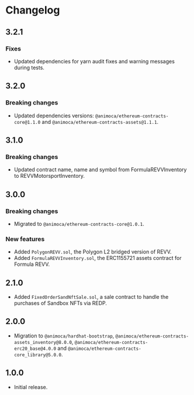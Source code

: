 # Changelog

## 3.2.1

### Fixes
 * Updated dependencies for yarn audit fixes and warning messages during tests.

## 3.2.0

### Breaking changes
 * Updated dependencies versions: `@animoca/ethereum-contracts-core@1.1.0` and `@animoca/ethereum-contracts-assets@1.1.1`.

## 3.1.0

### Breaking changes
 * Updated contract name, name and symbol from FormulaREVVInventory to REVVMotorsportInventory.

## 3.0.0

### Breaking changes
 * Migrated to `@animoca/ethereum-contracts-core@1.0.1`.

### New features
 * Added `PolygonREVV.sol`, the Polygon L2 bridged version of REVV.
 * Added `FormulaREVVInventory.sol`, the ERC1155721 assets contract for Formula REVV.

## 2.1.0
 * Added `FixedOrderSandNftSale.sol`, a sale contract to handle the purchases of Sandbox NFTs via REDP.

## 2.0.0
 * Migration to `@animoca/hardhat-bootstrap`, `@animoca/ethereum-contracts-assets_inventory@8.0.0`, `@animoca/ethereum-contracts-erc20_base@4.0.0` and `@animoca/ethereum-contracts-core_library@5.0.0`.
 
## 1.0.0
 * Initial release.
